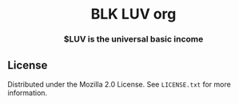 
<br />
<div align="center">
  <img width="50px" src="/public/static/images/discussmed.svg"/>
  <h1 align="center">BLK LUV org</h1>

  <h3 align="center">
    $LUV is the universal basic income
  </h3>
</div>

<!-- LICENSE -->
## License

Distributed under the Mozilla 2.0 License. See `LICENSE.txt` for more information.
